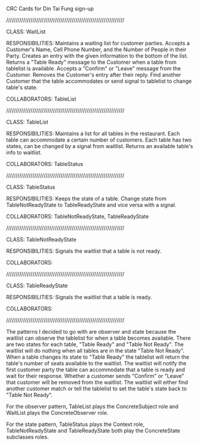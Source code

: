 CRC Cards for Din Tai Fung sign-up

///////////////////////////////////////////////////////////////

CLASS: WaitList

RESPONSIBILITIES:
Maintains a waiting list for customer parties.
Accepts a Customer's Name, Cell Phone Number, and the Number of People in their Party.
Creates an entry with the given information to the bottom of the list.
Returns a "Table Ready" message to the Customer when a table from tablelist is available.
Accepts a "Confirm" or "Leave" message from the Customer.
Removes the Customer's entry after their reply.
Find another Customer that the table accommodates or send signal to tablelist to change table's state.

COLLABORATORS:
TableList

///////////////////////////////////////////////////////////////

CLASS: TableList

RESPONSIBILITIES:
Maintains a list for all tables in the restaurant.
Each table can accommodate a certain number of customers.
Each table has two states, can be changed by a signal from waitlist.
Returns an available table's info to waitlist.

COLLABORATORS:
TableStatus

///////////////////////////////////////////////////////////////

CLASS: TableStatus

RESPONSIBILITIES:
Keeps the state of a table.
Change state from TableNotReadyState to TableReadyState and vice versa with a signal.

COLLABORATORS:
TableNotReadyState, TableReadyState

///////////////////////////////////////////////////////////////

CLASS: TableNotReadyState

RESPONSIBILITIES:
Signals the waitlist that a table is not ready.

COLLABORATORS:

///////////////////////////////////////////////////////////////

CLASS: TableReadyState

RESPONSIBILITIES:
Signals the waitlist that a table is ready.

COLLABORATORS:

///////////////////////////////////////////////////////////////

The patterns I decided to go with are observer and state because the waitlist can observe the tablelist for when a table becomes available. There are two states for each table, "Table Ready" and "Table Not Ready". The waitlist will do nothing when all tables are in the state "Table Not Ready". When a table changes its state to "Table Ready" the tablelist will return the table's number of seats available to the waitlist. The waitlist will notify the first customer party the table can accommodate that a table is ready and wait for their response. Whether a customer sends "Confirm" or "Leave" that customer will be removed from the waitlist. The waitlist will either find another customer match or tell the tablelist to set the table's state back to "Table Not Ready".

For the observer pattern, TableList plays the ConcreteSubject role and WaitList plays the ConcreteObserver role.

For the state pattern, TableStatus plays the Context role, TableNotReadyState and TableReadyState both play the ConcreteState subclasses roles.
